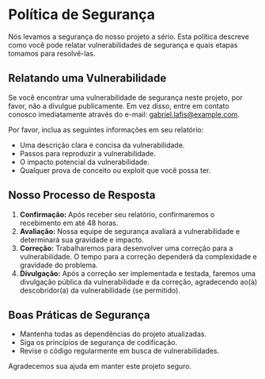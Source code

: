 # Política de Segurança

Nós levamos a segurança do nosso projeto a sério. Esta política descreve como você pode relatar vulnerabilidades de segurança e quais etapas tomamos para resolvê-las.

## Relatando uma Vulnerabilidade

Se você encontrar uma vulnerabilidade de segurança neste projeto, por favor, não a divulgue publicamente. Em vez disso, entre em contato conosco imediatamente através do e-mail: [gabriel.lafis@example.com](mailto:gabriel.lafis@example.com).

Por favor, inclua as seguintes informações em seu relatório:

*   Uma descrição clara e concisa da vulnerabilidade.
*   Passos para reproduzir a vulnerabilidade.
*   O impacto potencial da vulnerabilidade.
*   Qualquer prova de conceito ou exploit que você possa ter.

## Nosso Processo de Resposta

1.  **Confirmação:** Após receber seu relatório, confirmaremos o recebimento em até 48 horas.
2.  **Avaliação:** Nossa equipe de segurança avaliará a vulnerabilidade e determinará sua gravidade e impacto.
3.  **Correção:** Trabalharemos para desenvolver uma correção para a vulnerabilidade. O tempo para a correção dependerá da complexidade e gravidade do problema.
4.  **Divulgação:** Após a correção ser implementada e testada, faremos uma divulgação pública da vulnerabilidade e da correção, agradecendo ao(à) descobridor(a) da vulnerabilidade (se permitido).

## Boas Práticas de Segurança

*   Mantenha todas as dependências do projeto atualizadas.
*   Siga os princípios de segurança de codificação.
*   Revise o código regularmente em busca de vulnerabilidades.

Agradecemos sua ajuda em manter este projeto seguro.
